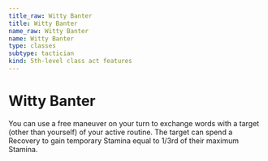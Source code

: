 ```yaml
---
title_raw: Witty Banter
title: Witty Banter
name_raw: Witty Banter
name: Witty Banter
type: classes
subtype: tactician
kind: 5th-level class act features
---
```


# Witty Banter

You can use a free maneuver on your turn to exchange words with a target (other than yourself) of your active routine. The target can spend a Recovery to gain temporary Stamina equal to 1/3rd of their maximum Stamina.

